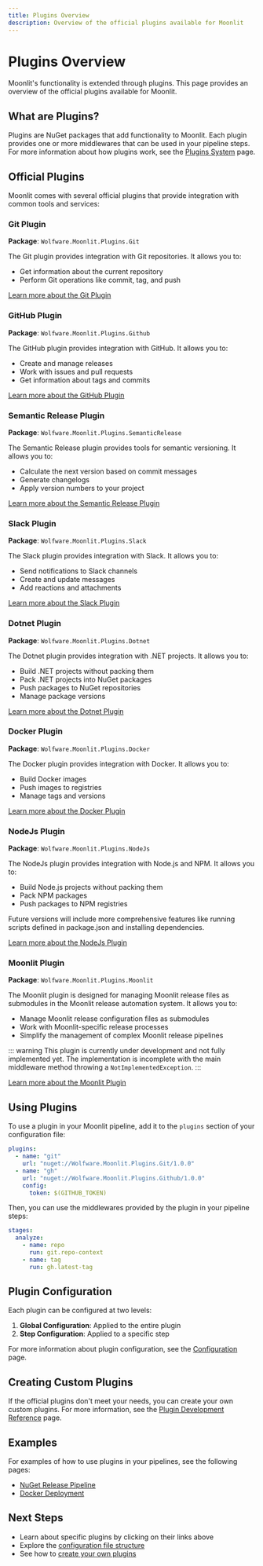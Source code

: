 ```yaml
---
title: Plugins Overview
description: Overview of the official plugins available for Moonlit
---
```


# Plugins Overview

Moonlit's functionality is extended through plugins. This page provides an overview of the official plugins available for Moonlit.

## What are Plugins?

Plugins are NuGet packages that add functionality to Moonlit. Each plugin provides one or more middlewares that can be used in your pipeline steps. For more information about how plugins work, see the [Plugins System](../guide/concepts/plugins.md) page.

## Official Plugins

Moonlit comes with several official plugins that provide integration with common tools and services:

### Git Plugin

**Package**: `Wolfware.Moonlit.Plugins.Git`

The Git plugin provides integration with Git repositories. It allows you to:

- Get information about the current repository
- Perform Git operations like commit, tag, and push

[Learn more about the Git Plugin](./git.md)

### GitHub Plugin

**Package**: `Wolfware.Moonlit.Plugins.Github`

The GitHub plugin provides integration with GitHub. It allows you to:

- Create and manage releases
- Work with issues and pull requests
- Get information about tags and commits

[Learn more about the GitHub Plugin](./github.md)

### Semantic Release Plugin

**Package**: `Wolfware.Moonlit.Plugins.SemanticRelease`

The Semantic Release plugin provides tools for semantic versioning. It allows you to:

- Calculate the next version based on commit messages
- Generate changelogs
- Apply version numbers to your project

[Learn more about the Semantic Release Plugin](./semantic-release.md)

### Slack Plugin

**Package**: `Wolfware.Moonlit.Plugins.Slack`

The Slack plugin provides integration with Slack. It allows you to:

- Send notifications to Slack channels
- Create and update messages
- Add reactions and attachments

[Learn more about the Slack Plugin](./slack.md)

### Dotnet Plugin

**Package**: `Wolfware.Moonlit.Plugins.Dotnet`

The Dotnet plugin provides integration with .NET projects. It allows you to:

- Build .NET projects without packing them
- Pack .NET projects into NuGet packages
- Push packages to NuGet repositories
- Manage package versions

[Learn more about the Dotnet Plugin](./dotnet.md)

### Docker Plugin

**Package**: `Wolfware.Moonlit.Plugins.Docker`

The Docker plugin provides integration with Docker. It allows you to:

- Build Docker images
- Push images to registries
- Manage tags and versions

[Learn more about the Docker Plugin](./docker.md)

### NodeJs Plugin

**Package**: `Wolfware.Moonlit.Plugins.NodeJs`

The NodeJs plugin provides integration with Node.js and NPM. It allows you to:

- Build Node.js projects without packing them
- Pack NPM packages
- Push packages to NPM registries

Future versions will include more comprehensive features like running scripts defined in package.json and installing dependencies.

[Learn more about the NodeJs Plugin](./nodejs.md)

### Moonlit Plugin

**Package**: `Wolfware.Moonlit.Plugins.Moonlit`

The Moonlit plugin is designed for managing Moonlit release files as submodules in the Moonlit release automation system. It allows you to:

- Manage Moonlit release configuration files as submodules
- Work with Moonlit-specific release processes
- Simplify the management of complex Moonlit release pipelines

::: warning
This plugin is currently under development and not fully implemented yet. The implementation is incomplete with the main middleware method throwing a `NotImplementedException`.
:::

[Learn more about the Moonlit Plugin](./moonlit.md)

## Using Plugins

To use a plugin in your Moonlit pipeline, add it to the `plugins` section of your configuration file:

```yaml
plugins:
  - name: "git"
    url: "nuget://Wolfware.Moonlit.Plugins.Git/1.0.0"
  - name: "gh"
    url: "nuget://Wolfware.Moonlit.Plugins.Github/1.0.0"
    config:
      token: $(GITHUB_TOKEN)
```

Then, you can use the middlewares provided by the plugin in your pipeline steps:

```yaml
stages:
  analyze:
    - name: repo
      run: git.repo-context
    - name: tag
      run: gh.latest-tag
```

## Plugin Configuration

Each plugin can be configured at two levels:

1. **Global Configuration**: Applied to the entire plugin
2. **Step Configuration**: Applied to a specific step

For more information about plugin configuration, see the [Configuration](../guide/concepts/configuration.md) page.

## Creating Custom Plugins

If the official plugins don't meet your needs, you can create your own custom plugins. For more information, see the [Plugin Development Reference](../reference/plugin-development.md) page.

## Examples

For examples of how to use plugins in your pipelines, see the following pages:

- [NuGet Release Pipeline](./examples/nuget-release.md)
- [Docker Deployment](./examples/docker-deployment.md)

## Next Steps

- Learn about specific plugins by clicking on their links above
- Explore the [configuration file structure](../reference/config-file.md)
- See how to [create your own plugins](../reference/plugin-development.md)
